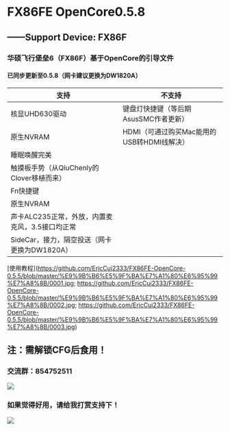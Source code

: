 # FX86FE OpenCore0.5.8
## ——Support Device: FX86F
###   华硕飞行堡垒6（FX86F）基于OpenCore的引导文件
####  已同步更新至0.5.8（网卡建议更换为DW1820A）

| 支持 | 不支持 |
| ---------- | -----------|
| 核显UHD630驱动  | 键盘灯快捷键（等后期AsusSMC作者更新） |
| 原生NVRAM | HDMI（可通过购买Mac能用的USB转HDMI线解决） |
| 睡眠唤醒完美 |  |
| 触摸板手势（从QiuChenly的Clover移植而来） |  |
| Fn快捷键 |  |
| 原生NVRAM |  |
| 声卡ALC235正常，外放，内置麦克风，3.5接口均正常 |  |
| SideCar，接力，隔空投送（网卡更换为DW1820A） |  |

[使用教程](https://github.com/EricCui2333/FX86FE-OpenCore-0.5.5/blob/master/%E9%9B%B6%E5%9F%BA%E7%A1%80%E6%95%99%E7%A8%8B/0001.jpg;
https://github.com/EricCui2333/FX86FE-OpenCore-0.5.5/blob/master/%E9%9B%B6%E5%9F%BA%E7%A1%80%E6%95%99%E7%A8%8B/0002.jpg;
https://github.com/EricCui2333/FX86FE-OpenCore-0.5.5/blob/master/%E9%9B%B6%E5%9F%BA%E7%A1%80%E6%95%99%E7%A8%8B/0003.jpg)	

## 注：需解锁CFG后食用！

### 交流群：854752511

![](https://github.com/EricCui2333/FX86FE-OpenCore-0.5.5/blob/master/854752511.jpg)

### 如果觉得好用，请给我打赏支持下！

![](https://github.com/EricCui2333/FX86FE-OpenCore-0.5.5/blob/master/打赏.jpg)
